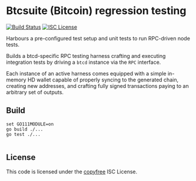 Btcsuite (Bitcoin) regression testing
=======
[![Build Status](http://img.shields.io/travis/jfixby/btcregtest.svg)](https://travis-ci.org/jfixby/btcregtest)
[![ISC License](http://img.shields.io/badge/license-ISC-blue.svg)](http://copyfree.org)

Harbours a pre-configured test setup and unit tests to run RPC-driven node tests.

Builds a btcd-specific RPC testing harness crafting and executing integration
tests by driving a `btcd` instance via the `RPC` interface.

Each instance of an active harness comes equipped with a simple in-memory
HD wallet capable of properly syncing to the generated chain, creating new
addresses, and crafting fully signed transactions paying to an arbitrary
set of outputs. 

## Build 

```
set GO111MODULE=on
go build ./...
go test ./...
 
 ```
 
## License
This code is licensed under the [copyfree](http://copyfree.org) ISC License.